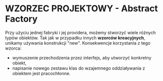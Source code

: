 # **WZORZEC PROJEKTOWY - Abstract Factory**
Przy użyciu jednej fabryki i jej providera, możemy stworzyć wiele różnych typów obiektów. Tak jak w przypadku innych **wzorców kreacyjnych**,
unikamy używania konstrukcji "new".
Konsekwencje korzystania z tego wzorca:
* wymuszenie przechodzenia przez interfejs, aby utworzyć konkretny obiekt,
* napisanie nowego zestawu klas do wzajemnego oddziaływania z obiektem jest pracochłonne.
